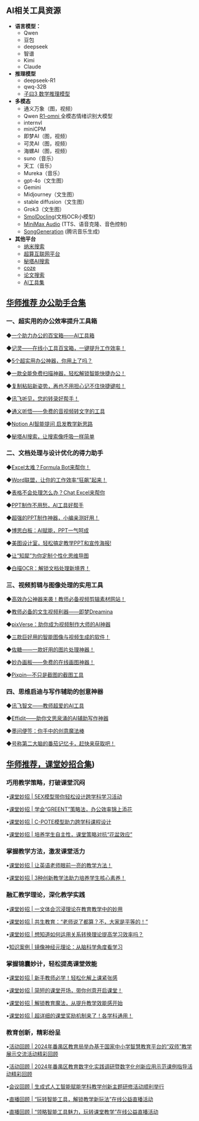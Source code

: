 



## AI相关工具资源
* **语言模型：**
	* Qwen
	* 豆包
	* deepseek
	* 智谱
	* Kimi
	* Claude
* **推理模型**
	* deepseek-R1
	* qwq-32B
	* [子曰3 数学推理模型](https://github.com/netease-youdao/Confucius3-Math)
* **多模态**
	* 通义万象（图，视频）
	* Qwen [R1-omni ](https://github.com/HumanMLLM/R1-Omni)全模态情绪识别大模型
	* internvl
	* miniCPM
	* 即梦AI（图，视频）
	* 可灵AI（图，视频）
	* 海螺AI（图，视频）
	* suno（音乐）
	* 天工（音乐）
	* Mureka（音乐）
	* gpt-4o（文生图）
	* Gemini
	* Midjourney（文生图）
	* stable diffusion（文生图）
	* Grok3（文生图）
	* [SmolDocling](https://github.com/docling-project/docling)(文档OCR小模型)
	* [MiniMax Audio](https://www.minimax.io/audio?utm_source=ai-bot.cn) (TTS、语音克隆、音色控制)
	* [SongGeneration](https://github.com/tencent-ailab/SongGeneration) (腾讯音乐生成)
* **其他平台**
	* [纳米搜索](https://www.n.cn/)
	* [超算互联网平台](https://www.scnet.cn/ui/chatbot/)
	* [秘塔AI搜索](https://metaso.cn/)
	* [coze](https://www.coze.cn/)
	* [论文搜索](https://rflow.ai/zh/dashboard)
	* [AI工具集](https://ai-bot.cn/)


## [华师推荐 办公助手合集](https://mp.weixin.qq.com/s/N4v-3BqD977c3zZ1lXPv2w)
### 一、超实用的办公效率提升工具箱

◆[一个助力办公的百宝箱——AI工具箱](https://mp.weixin.qq.com/s?__biz=MjM5Njg4NzY3MQ==&mid=2650349850&idx=1&sn=b071bad5cc0e5c1d084a457d537b5bf7&scene=21#wechat_redirect)

◆[记灵——在线小工具百宝箱，一键提升工作效率！](https://mp.weixin.qq.com/s?__biz=MjM5Njg4NzY3MQ==&mid=2650352597&idx=1&sn=ee24f08b09988ea55a338b1907445aa2&scene=21#wechat_redirect)

◆[5个超实用办公神器，你用上了吗？](https://mp.weixin.qq.com/s?__biz=MjM5Njg4NzY3MQ==&mid=2650359470&idx=1&sn=a25ae6ac762f808ddc0cee938770403c&scene=21#wechat_redirect)

◆[一款全能免费扫描神器，轻松解锁智能快捷办公！](https://mp.weixin.qq.com/s?__biz=MjM5Njg4NzY3MQ==&mid=2650352185&idx=1&sn=2eb03d9468711bcd6458decd633243c5&scene=21#wechat_redirect)

◆[复制粘贴新姿势，再也不用担心记不住快捷键啦！](https://mp.weixin.qq.com/s?__biz=MjM5Njg4NzY3MQ==&mid=2650349291&idx=1&sn=cc3e42ea7773a09b492df6a6bc8876f7&scene=21#wechat_redirect)

◆[讯飞听见，您的转录好帮手！](https://mp.weixin.qq.com/s?__biz=MjM5Njg4NzY3MQ==&mid=2650355109&idx=1&sn=d8c5fcdb8401eaad633184476c8f0e15&scene=21#wechat_redirect)

◆[通义听悟——免费的音视频转文字的工具](https://mp.weixin.qq.com/s?__biz=MjM5Njg4NzY3MQ==&mid=2650358022&idx=1&sn=64cef877af23dd4e64940fdb76af84c7&scene=21#wechat_redirect)

◆[Notion AI智能提问 启发教学新思路](https://mp.weixin.qq.com/s?__biz=MjM5Njg4NzY3MQ==&mid=2650355585&idx=1&sn=bbed871b0ddace1a5a12160105797f75&scene=21#wechat_redirect)

◆[秘塔AI搜索，让搜索像呼吸一样简单](https://mp.weixin.qq.com/s?__biz=MjM5Njg4NzY3MQ==&mid=2650358093&idx=1&sn=12919d6a36a947a773d3878d951ecaf3&scene=21#wechat_redirect)

### 二、文档处理与设计优化的得力助手
◆[Excel太难？Formula Bot来帮你！](https://mp.weixin.qq.com/s?__biz=MjM5Njg4NzY3MQ==&mid=2650350968&idx=1&sn=79c28be1b4cbd59436cb57f9332a8662&scene=21#wechat_redirect)

◆[Word联盟，让你的工作效率“狂飙”起来！](https://mp.weixin.qq.com/s?__biz=MjM5Njg4NzY3MQ==&mid=2650353406&idx=1&sn=f7b1bddb09663f9cf314a0975736215f&scene=21#wechat_redirect)

◆[表格不会处理怎么办？Chat Excel来帮你](https://mp.weixin.qq.com/s?__biz=MjM5Njg4NzY3MQ==&mid=2650353812&idx=1&sn=fe28f22e4bf38b9932073df21630f59b&scene=21#wechat_redirect)

◆[PPT制作不用愁，AI工具好帮手](https://mp.weixin.qq.com/s?__biz=MjM5Njg4NzY3MQ==&mid=2650353358&idx=1&sn=a750b6f8b0866b7e940765cc30504e41&scene=21#wechat_redirect)

◆[超强的PPT制作神器，小编亲测好用！](https://mp.weixin.qq.com/s?__biz=MjM5Njg4NzY3MQ==&mid=2650352085&idx=1&sn=46332c5fcfa8e7fa3f0e090b64c4c6f9&scene=21#wechat_redirect)

◆[博思白板：AI赋能，PPT一气呵成](https://mp.weixin.qq.com/s?__biz=MjM5Njg4NzY3MQ==&mid=2650357660&idx=2&sn=fbd1e953a896bd5c55d45ddfc672e0d6&scene=21#wechat_redirect)

◆[美图设计室，轻松搞定教学PPT和宣传海报!](https://mp.weixin.qq.com/s?__biz=MjM5Njg4NzY3MQ==&mid=2650359908&idx=1&sn=42efc5e24cf30298547c4436a54417f8&scene=21#wechat_redirect)

◆[让“知犀”为你定制个性化思维导图](https://mp.weixin.qq.com/s?__biz=MjM5Njg4NzY3MQ==&mid=2650351182&idx=1&sn=6dffcecb30465e7913e15eea1b0665a1&scene=21#wechat_redirect)

◆[白描OCR：解锁文档处理新境界！](https://mp.weixin.qq.com/s?__biz=MjM5Njg4NzY3MQ==&mid=2650354550&idx=1&sn=036824fe790df2d6ac9292f1d6d5be22&scene=21#wechat_redirect)

### 三、视频剪辑与图像处理的实用工具
◆[高效办公神器来袭！教师必备视频剪辑素材网站！](https://mp.weixin.qq.com/s?__biz=MjM5Njg4NzY3MQ==&mid=2650353933&idx=1&sn=434a94441b450374d26850c1578d9c47&scene=21#wechat_redirect)

◆[教师必备的文生视频利器——即梦Dreamina](https://mp.weixin.qq.com/s?__biz=MjM5Njg4NzY3MQ==&mid=2650360482&idx=1&sn=d3e36ac6fb114cc7b1ad42e6a3e72438&scene=21#wechat_redirect)

◆[pixVerse：助你成为视频制作大师的AI神器](https://mp.weixin.qq.com/s?__biz=MjM5Njg4NzY3MQ==&mid=2650358306&idx=1&sn=7a8a1cfe66b1a8e4dc449799ed775eb1&scene=21#wechat_redirect)

◆[三款巨好用的智能图像与视频生成的软件！](https://mp.weixin.qq.com/s?__biz=MjM5Njg4NzY3MQ==&mid=2650351737&idx=1&sn=954293970d6095e5605b1d48e3940c12&scene=21#wechat_redirect)

◆[佐糖——一款好用的图片处理神器！](https://mp.weixin.qq.com/s?__biz=MjM5Njg4NzY3MQ==&mid=2650354169&idx=1&sn=2faff91a14e3b7c123b9a4fc02df549a&scene=21#wechat_redirect)

◆[妙办画板——免费的在线画图神器！](https://mp.weixin.qq.com/s?__biz=MjM5Njg4NzY3MQ==&mid=2650355557&idx=1&sn=39d3a7745ad35f09e19a8456fc25fefd&scene=21#wechat_redirect)

◆[Pixpin—不只是截图的截图工具](https://mp.weixin.qq.com/s?__biz=MjM5Njg4NzY3MQ==&mid=2650349442&idx=1&sn=652c7fd909293f1bed82e5bc881c2e37&scene=21#wechat_redirect)

### 四、思维启迪与写作辅助的创意神器
◆[讯飞智文——教师超爱的AI工具](https://mp.weixin.qq.com/s?__biz=MjM5Njg4NzY3MQ==&mid=2650358512&idx=1&sn=73d58228d47fa776073363bfd4dc5b8f&scene=21#wechat_redirect)

◆[Effidit——助你文思泉涌的AI辅助写作神器](https://mp.weixin.qq.com/s?__biz=MjM5Njg4NzY3MQ==&mid=2650358591&idx=1&sn=0a034bb328c38e2d35d542a8f3bec918&scene=21#wechat_redirect)

◆[墨问便签：你手中的创意魔法棒](https://mp.weixin.qq.com/s?__biz=MjM5Njg4NzY3MQ==&mid=2650360159&idx=1&sn=d972b60deabc9354c17bb0064967c465&scene=21#wechat_redirect)

◆[号称第二大脑的番茄记忆卡，赶快来获取吧！](https://mp.weixin.qq.com/s?__biz=MjM5Njg4NzY3MQ==&mid=2650360216&idx=1&sn=7bfaa2e9c22c0e3561c60ab4b5ec32db&scene=21#wechat_redirect)


## [华师推荐，课堂妙招合集](https://mp.weixin.qq.com/s/9OyiTnUOUG8Zxu2XeqNllg))

### 巧用教学策略，打破课堂沉闷

•[课堂妙招 | 5EX模型带你轻松设计跨学科学习活动](https://mp.weixin.qq.com/s?__biz=MjM5Njg4NzY3MQ==&mid=2650358944&idx=1&sn=a605a78629254a07bad76afe58edb071&scene=21#wechat_redirect)

•[课堂妙招 | 学会“GREENT”策略法，办公效率锦上添花](https://mp.weixin.qq.com/s?__biz=MjM5Njg4NzY3MQ==&mid=2650352565&idx=1&sn=034a6ca608b76b8a1409b6c4f7dc17c9&scene=21#wechat_redirect)

•[课堂妙招 | C-POTE模型助力跨学科课程设计](https://mp.weixin.qq.com/s?__biz=MjM5Njg4NzY3MQ==&mid=2650351015&idx=1&sn=fa9e9e772b3f1b8e78e1da2e17049c29&scene=21#wechat_redirect)

•[课堂妙招 | 培养学生自主性，课堂策略对抗“花盆效应”](https://mp.weixin.qq.com/s?__biz=MjM5Njg4NzY3MQ==&mid=2650360508&idx=1&sn=6d24553665b10a08c999c8a2806f15b3&scene=21#wechat_redirect)

  
### 掌握教学方法，激发课堂活力

•[课堂妙招 | 让英语老师眼前一亮的教学方法！](https://mp.weixin.qq.com/s?__biz=MjM5Njg4NzY3MQ==&mid=2650349703&idx=1&sn=4782eef4385c8a7a3990b77ef6657fc0&scene=21#wechat_redirect)

•[课堂妙招 | 3种创新教学法助力培养学生核心素养！](https://mp.weixin.qq.com/s?__biz=MjM5Njg4NzY3MQ==&mid=2650349120&idx=1&sn=2ce5a792253976ebe1228522935f54fc&scene=21#wechat_redirect)


### 融汇教学理论，深化教学实践
•[课堂妙招 | 一文体会沉浸理论在教育教学中的妙用](https://mp.weixin.qq.com/s?__biz=MjM5Njg4NzY3MQ==&mid=2650357903&idx=1&sn=e88c46f9c225dc2a40a150c5fc5803eb&scene=21#wechat_redirect)

•[课堂妙招 | 共生教育：“老师说了都算？不，大家是平等的！”](https://mp.weixin.qq.com/s?__biz=MjM5Njg4NzY3MQ==&mid=2650353602&idx=1&sn=a540200d42b7e8c80475015890027a2a&scene=21#wechat_redirect)

•[课堂妙招 | 想知道如何运用关系转换理论提高学习效率吗？](https://mp.weixin.qq.com/s?__biz=MjM5Njg4NzY3MQ==&mid=2650350230&idx=1&sn=02de33177c2655bfd8aeb641ed05982b&scene=21#wechat_redirect)

•[知识案例 | 镜像神经元理论：从脑科学角度看学习](https://mp.weixin.qq.com/s?__biz=MjM5Njg4NzY3MQ==&mid=2650349069&idx=1&sn=9b79f7f2f92f135e275cb01c7edf9427&scene=21#wechat_redirect)

  
### 掌握锦囊妙计，轻松提高课堂效能

•[课堂妙招 | 新手教师必学！轻松化解上课紧张感](https://mp.weixin.qq.com/s?__biz=MjM5Njg4NzY3MQ==&mid=2650365423&idx=1&sn=8b4d77283b913c6cf49aef00bd07875c&scene=21#wechat_redirect)

•[课堂妙招 | 简短的课堂开场，带你创意开启课堂！](https://mp.weixin.qq.com/s?__biz=MjM5Njg4NzY3MQ==&mid=2650349419&idx=1&sn=df396b847342dfe3f58e7a82498647ea&scene=21#wechat_redirect)

•[课堂妙招 | 解锁教育魔法，从提升教学效能感开始](https://mp.weixin.qq.com/s?__biz=MjM5Njg4NzY3MQ==&mid=2650360604&idx=1&sn=7b8b3b2abeb7b018dd136bbe641cbfa9&scene=21#wechat_redirect)

•[课堂妙招 | 超详细的课堂奖励机制来了！各学科通用！](https://mp.weixin.qq.com/s?__biz=MjM5Njg4NzY3MQ==&mid=2650353084&idx=1&sn=b4593c466f7570a69c993ae925519a9b&scene=21#wechat_redirect)

  
### 教育创新，精彩纷呈

•[活动回顾 | 2024年番禺区教育局举办基于国家中小学智慧教育平台的“双师”教学展示交流活动精彩回顾](https://mp.weixin.qq.com/s?__biz=MjM5Njg4NzY3MQ==&mid=2650362697&idx=1&sn=9aa25e984843c08abcd2e7f133ac615a&scene=21#wechat_redirect)

•[活动回顾 | 2024年番禺区教育数字化实践调研暨数字化创新应用示范课例指导活动精彩回顾](https://mp.weixin.qq.com/s?__biz=MjM5Njg4NzY3MQ==&mid=2650361124&idx=1&sn=2f0f5b052f486908bbe1d58ceeb2c4bf&scene=21#wechat_redirect)

•[会议回顾 | 生成式人工智能赋能学科教学创新主题研修活动顺利举行](https://mp.weixin.qq.com/s?__biz=MjM5Njg4NzY3MQ==&mid=2650352349&idx=1&sn=efed0031805b4779fddc96ec1293d525&scene=21#wechat_redirect)

•[直播回顾 | “玩转智能工具，解锁教学新玩法”在线公益直播活动](https://mp.weixin.qq.com/s?__biz=MjM5Njg4NzY3MQ==&mid=2650364671&idx=1&sn=eaaaf33cc75c26d467e4e0b9013e7346&scene=21#wechat_redirect)

•[直播回顾 | “领略智能工具魅力，玩转课堂教学”在线公益直播活动](https://mp.weixin.qq.com/s?__biz=MjM5Njg4NzY3MQ==&mid=2650353185&idx=2&sn=669cc569eec3bd379cc4a70b5ef42ad9&scene=21#wechat_redirect)
<!--stackedit_data:
eyJoaXN0b3J5IjpbNDkwMDc2MDUyLC0xMjU1MDY2ODQzLDE2Mj
Q5NjI0NCwyMDQ0MDc0OTQzLDc1MDk4NTg0MCwtMTcyMTgxOTA0
NSwtNjg0ODk3OTYxLDQ5OTYxNjI1MiwtMTc2OTY2ODIyOSw3Nz
gyNzcxNjddfQ==
-->